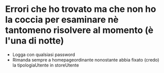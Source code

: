 # Errori che ho trovato ma che non ho la coccia per esaminare nè tantomeno risolvere al momento (è l'una di notte)
- Logga con qualsiasi password
- Rimanda sempre a homepageordinante nonostante abbia fixato (credo) la tipologiaUtente in storeUtente